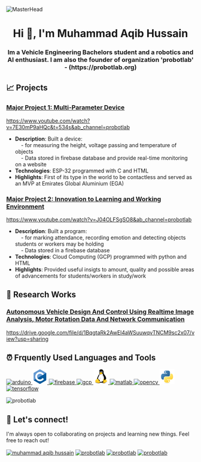 ![MasterHead](https://drive.google.com/uc?export=view&id=1pnB36bejx4mfrvl5tm6ayMUoylWAUHDK)
<h1 align="center">Hi 👋, I'm Muhammad Aqib Hussain</h1>
<h3 align="center">Im a Vehicle Engineering Bachelors student and a robotics and AI enthusiast. I am also the founder of organization 'probotlab' - (https://probotlab.org)</h3>

## 📈 Projects

### [Major Project 1: Multi-Parameter Device](https://www.youtube.com/watch?v=7E30mP9aHQc&t=533s&ab_channel=probotlab)
https://www.youtube.com/watch?v=7E30mP9aHQc&t=534s&ab_channel=probotlab
- **Description**: Built a device:
<br>&nbsp;&nbsp;&nbsp;&nbsp;- for measuring the height, voltage passing and temperature of objects
<br>&nbsp;&nbsp;&nbsp;&nbsp;- Data stored in firebase database and provide real-time monitoring on a website
- **Technologies**: ESP-32 programmed with C and HTML
- **Highlights**: First of its type in the world to be contactless and served as an MVP at Emirates Global Aluminium (EGA)

### [Major Project 2: Innovation to Learning and Working Environment](https://www.youtube.com/watch?v=J04OLFSgSO8&ab_channel=probotlab)
https://www.youtube.com/watch?v=J04OLFSgSO8&ab_channel=probotlab
- **Description**: Built a program:
<br>&nbsp;&nbsp;&nbsp;&nbsp;- for marking attendance, recording emotion and detecting objects students or workers may be holding
<br>&nbsp;&nbsp;&nbsp;&nbsp;- Data stored in a firebase database 
- **Technologies**: Cloud Computing (GCP) programmed with python and HTML
- **Highlights**: Provided useful insigts to amount, quality and possible areas of advancements for students/workers in study/work

## 📜 Research Works

### [Autonomous Vehicle Design And Control Using Realtime Image Analysis, Motor Rotation Data And Network Communication](https://drive.google.com/file/d/1BqgtaRk2AwEl4aWSuuwqvTNCM9sc2x07/view?usp=sharing)
https://drive.google.com/file/d/1BqgtaRk2AwEl4aWSuuwqvTNCM9sc2x07/view?usp=sharing


## ⏰ Frquently Used Languages and Tools

<p align="left"> <a href="https://www.arduino.cc/" target="_blank" rel="noreferrer"> <img src="https://cdn.worldvectorlogo.com/logos/arduino-1.svg" alt="arduino" width="40" height="40"/> </a> <a href="https://www.cprogramming.com/" target="_blank" rel="noreferrer"> <img src="https://raw.githubusercontent.com/devicons/devicon/master/icons/c/c-original.svg" alt="c" width="40" height="40"/> </a> <a href="https://firebase.google.com/" target="_blank" rel="noreferrer"> <img src="https://www.vectorlogo.zone/logos/firebase/firebase-icon.svg" alt="firebase" width="40" height="40"/> </a> <a href="https://cloud.google.com" target="_blank" rel="noreferrer"> <img src="https://www.vectorlogo.zone/logos/google_cloud/google_cloud-icon.svg" alt="gcp" width="40" height="40"/> </a> <a href="https://www.linux.org/" target="_blank" rel="noreferrer"> <img src="https://raw.githubusercontent.com/devicons/devicon/master/icons/linux/linux-original.svg" alt="linux" width="40" height="40"/> </a> <a href="https://www.mathworks.com/" target="_blank" rel="noreferrer"> <img src="https://upload.wikimedia.org/wikipedia/commons/2/21/Matlab_Logo.png" alt="matlab" width="40" height="40"/> </a> <a href="https://opencv.org/" target="_blank" rel="noreferrer"> <img src="https://www.vectorlogo.zone/logos/opencv/opencv-icon.svg" alt="opencv" width="40" height="40"/> </a> <a href="https://www.python.org" target="_blank" rel="noreferrer"> <img src="https://raw.githubusercontent.com/devicons/devicon/master/icons/python/python-original.svg" alt="python" width="40" height="40"/> </a> <a href="https://www.tensorflow.org" target="_blank" rel="noreferrer"> <img src="https://www.vectorlogo.zone/logos/tensorflow/tensorflow-icon.svg" alt="tensorflow" width="40" height="40"/> </a> </p>

<p><img align="center" src="https://github-readme-stats.vercel.app/api/top-langs?username=probotlab&show_icons=true&locale=en&layout=compact" alt="probotlab" /></p>

## 🤝 Let's connect!
I'm always open to collaborating on projects and learning new things. Feel free to reach out!
<p align="left">
<a href="https://www.linkedin.com/in/muhammad-aqib-hussain-b139042b4" target="_blank"><img align="center" src="https://raw.githubusercontent.com/rahuldkjain/github-profile-readme-generator/master/src/images/icons/Social/linked-in-alt.svg" alt="muhammad aqib hussain" height="30" width="40" /></a>
<a href="https://fb.com/probotlab" target="blank"><img align="center" src="https://raw.githubusercontent.com/rahuldkjain/github-profile-readme-generator/master/src/images/icons/Social/facebook.svg" alt="probotlab" height="30" width="40" /></a>
<a href="https://instagram.com/probotlab" target="blank"><img align="center" src="https://raw.githubusercontent.com/rahuldkjain/github-profile-readme-generator/master/src/images/icons/Social/instagram.svg" alt="probotlab" height="30" width="40" /></a>
<a href="https://www.youtube.com/c/probotlab" target="blank"><img align="center" src="https://raw.githubusercontent.com/rahuldkjain/github-profile-readme-generator/master/src/images/icons/Social/youtube.svg" alt="probotlab" height="30" width="40" /></a>
</p>
